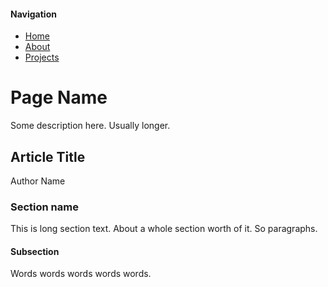 #### Navigation
* [Home](https://ncdulo.github.io/)
* [About](https://ncdulo.github.io/about)
* [Projects](https://ncdulo.github.io/projects)

# Page Name
Some description here. Usually longer.

## Article Title
Author Name
### Section name
This is long section text. About a whole section worth of it. So paragraphs.
#### Subsection
Words words words words words.
